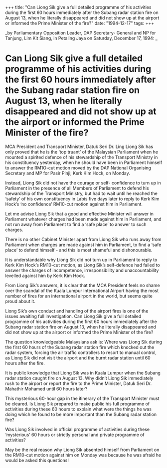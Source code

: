 +++ 
title: "Can Liong Sik give a full detailed programme of his activities during the first 60 hours immediately after the Subang radar station fire on August 13, when he literally disappeared and did not show up at the airport or informed the Prime Minister of the fire?"
date: "1994-12-17"
tags:
+++

_by Parliamentary Opposition Leader, DAP Secretary- General and NP for Tanjung, Lim Kit Siang, in Petaling Jaya on Saturday, December 17, 1994: _
 
# Can Liong Sik give a full detailed programme of his activities during the first 60 hours immediately after the Subang radar station fire on August 13, when he literally disappeared and did not show up at the airport or informed the Prime Minister of the fire? 

MCA President and Transport Minister, Datuk Seri Dr. Ling Liong Sik has only proved that he is the ‘top truant’ of the Malaysian Parliament when he mounted a spirited defence of his stewardship of the Transport Ministry in his constituency yesterday, when he should have been in Parliament himself to answer the RM1O-cut motion moved by the DAP National Organising Secretary and MP for Pasir Pinji; Kerk Kim Hock, on Monday. </u>

Instead, Liong Sik did not have the courage or self- confidence to turn up in Parliament in the presence of all Members of Parliament to defend his stewardship of the Transport Ministry, but had to wait until he reached the ‘safety’ of his own constituency in Labis five days later to reply to Kerk Kim Hock’s ‘no confidence’ RM10-cut motion against him in Parliament. 

Let me advise Liong Sik that a good and effective Minister will answer in Parliament whatever charges had been made against him in Parliament, and not run away from Parliament to find a ‘safe place’ to answer to such charges. 

There is no other Cabinet Minister apart from Liong Sik who runs away from Parliament when charges are made against him in Parliament, to find a ‘safe place’ to defend himself - and this is most shameful and dishonourable. 

It is understandable why Liong Sik did not turn up in Parliament to reply to Kerk Kim Hock’s RM10-cut motion, as Liong Sik’s self-defence had failed to answer the charges of incompetence, irresponsibility and unaccountability levelled against him by Kerk Kim Hock. 

From Liong Sik’s answers, it is clear that the MCA President feels no shame over the scandal of the Kuala Lumpur International Airport having the most number of fires for an international airport in the world, but seems quite proud about it. 

Liong Sik’s own conduct and handling of the airport fires is one of the issues awaiting full investigation. 
Can Liong Sik give a full detailed programme of his activities during the first 60 hours immediately after the Subang radar station fire on August 13, when he literally disappeared and did not show up at the airport or informed the Prime Minister of the fire? 

The question knowledgeable Malaysians ask is: Where was Liong Sik during the first 60 hours of the Subang radar station fire which knocked out the radar system, forcing the air traffic controllers to resort to manual control, as Liong Sik did not visit the airport and the burnt radar station until 60 hours 
after the fire. 

It is public knowledge that Liong Sik was in Kuala Lumpur when the Subang radar station caught fire on August 13. Why didn’t Liong Sik immediately rush to the airport or report the fire to the Prime Minister, Datuk Seri Dr. Mahathir Mohamed until 60 hours later? 

This mysterious 60-hour gap in the itinerary of the Transport Minister must be cleared. Is Liong Sik prepared to make public his full programme of activities during these 60 hours to explain what were the things he was doing which he found to be more important than the Subang radar station fire? 

Was Liong Sik involved in official programme of activities during these ‘mysterious’ 60 hours or strictly personal and private programme of activities? 

May be the real reason why Liong Sik absented himself from Parliament on the RM10-cut motion against him on Monday was because he was afraid he would be asked this questions!
 
